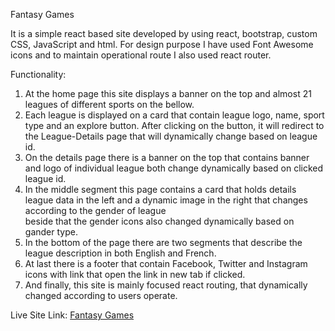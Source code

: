 Fantasy Games

It is a simple react based site developed by using react, bootstrap, custom CSS, JavaScript and html. For design purpose I have used Font Awesome icons and to maintain operational route I also used react router.

Functionality:
1.	At the home page this site displays a banner on the top and almost 21 leagues of different sports on the bellow.
2.	Each league is displayed on a card that contain league logo, name, sport type and an explore button. After clicking on the button, it will redirect to the League-Details page     that will dynamically change based on league id.
3.	On the details page there is a banner on the top that contains banner and logo of individual league both change dynamically based on clicked league id.
4.	In the middle segment this page contains a card that holds details league data in the left and a dynamic image in the right that changes according to the gender of league  
    beside that the gender icons also changed dynamically based on gander type.
6.	In the bottom of the page there are two segments that describe the league description in both English and French.
7.	At last there is a footer that contain Facebook, Twitter and Instagram icons with link that open the link in new tab if clicked.
8.	And finally, this site is mainly focused react routing, that dynamically changed according to users operate.

Live Site Link: [Fantasy Games](https://fantasy-games.netlify.app/)
